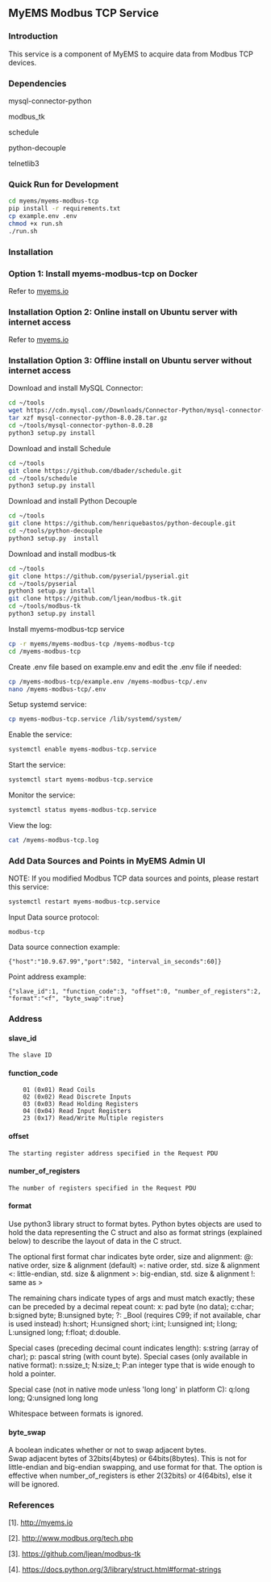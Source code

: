 ## MyEMS Modbus TCP Service

### Introduction

This service is a component of MyEMS to acquire data from Modbus TCP devices.

### Dependencies

mysql-connector-python

modbus_tk

schedule

python-decouple

telnetlib3

### Quick Run for Development

```bash
cd myems/myems-modbus-tcp
pip install -r requirements.txt
cp example.env .env
chmod +x run.sh
./run.sh
```

### Installation

### Option 1: Install myems-modbus-tcp on Docker

Refer to [myems.io](https://myems.io/docs/installation/docker-linux#step-4-myems-modbus-tcp)

### Installation Option 2: Online install on Ubuntu server with internet access

Refer to [myems.io](https://myems.io/docs/installation/debian-ubuntu#step-4-myems-modbus-tcp)

### Installation Option 3: Offline install on Ubuntu server without internet access

Download and install MySQL Connector:
```bash
cd ~/tools
wget https://cdn.mysql.com//Downloads/Connector-Python/mysql-connector-python-8.0.28.tar.gz
tar xzf mysql-connector-python-8.0.28.tar.gz
cd ~/tools/mysql-connector-python-8.0.28
python3 setup.py install
```

Download and install Schedule
```bash
cd ~/tools
git clone https://github.com/dbader/schedule.git
cd ~/tools/schedule
python3 setup.py install
```

Download and install Python Decouple
```bash
cd ~/tools
git clone https://github.com/henriquebastos/python-decouple.git
cd ~/tools/python-decouple
python3 setup.py  install
```

Download and install modbus-tk
```bash
cd ~/tools
git clone https://github.com/pyserial/pyserial.git
cd ~/tools/pyserial
python3 setup.py install
git clone https://github.com/ljean/modbus-tk.git
cd ~/tools/modbus-tk
python3 setup.py install
```

Install myems-modbus-tcp service
```bash
cp -r myems/myems-modbus-tcp /myems-modbus-tcp
cd /myems-modbus-tcp
```
Create .env file based on example.env and edit the .env file if needed:
```bash
cp /myems-modbus-tcp/example.env /myems-modbus-tcp/.env
nano /myems-modbus-tcp/.env
```
Setup systemd service:
```bash
cp myems-modbus-tcp.service /lib/systemd/system/
```
Enable the service:
```bash
systemctl enable myems-modbus-tcp.service
```
Start the service:
```bash
systemctl start myems-modbus-tcp.service
```
Monitor the service:
```bash
systemctl status myems-modbus-tcp.service
```
View the log:
```bash
cat /myems-modbus-tcp.log
```

### Add Data Sources and Points in MyEMS Admin UI

NOTE: If you modified Modbus TCP data sources and points, please restart this service:
```bash
systemctl restart myems-modbus-tcp.service
```

Input Data source protocol: 
```
modbus-tcp
```
Data source connection example:
```
{"host":"10.9.67.99","port":502, "interval_in_seconds":60]}
```

Point address example:
```
{"slave_id":1, "function_code":3, "offset":0, "number_of_registers":2, "format":"<f", "byte_swap":true}
```

### Address 

#### slave_id
    The slave ID

#### function_code
```
    01 (0x01) Read Coils
    02 (0x02) Read Discrete Inputs
    03 (0x03) Read Holding Registers
    04 (0x04) Read Input Registers
    23 (0x17) Read/Write Multiple registers
```

#### offset
    The starting register address specified in the Request PDU

#### number_of_registers
    The number of registers specified in the Request PDU

#### format
Use python3 library struct to format bytes.
Python bytes objects are used to hold the data representing the C struct
and also as format strings (explained below) to describe the layout of data in the C struct.

The optional first format char indicates byte order, size and alignment:
    @: native order, size & alignment (default)
    =: native order, std. size & alignment
    <: little-endian, std. size & alignment
    >: big-endian, std. size & alignment
    !: same as >

The remaining chars indicate types of args and must match exactly;
these can be preceded by a decimal repeat count:
    x: pad byte (no data); c:char; b:signed byte; B:unsigned byte;
    ?: _Bool (requires C99; if not available, char is used instead)
    h:short; H:unsigned short; i:int; I:unsigned int;
    l:long; L:unsigned long; f:float; d:double.

Special cases (preceding decimal count indicates length):
    s:string (array of char); p: pascal string (with count byte).
Special cases (only available in native format):
    n:ssize_t; N:size_t;
    P:an integer type that is wide enough to hold a pointer.

Special case (not in native mode unless 'long long' in platform C):
    q:long long; Q:unsigned long long

Whitespace between formats is ignored.

#### byte_swap
A boolean indicates whether or not to swap adjacent bytes.  
Swap adjacent bytes of 32bits(4bytes) or 64bits(8bytes).
This is not for little-endian and big-endian swapping, and use format for that.
The option is effective when number_of_registers is ether 2(32bits) or 4(64bits), 
else it will be ignored.

### References

[1]. http://myems.io
  
[2]. http://www.modbus.org/tech.php
  
[3]. https://github.com/ljean/modbus-tk

[4]. https://docs.python.org/3/library/struct.html#format-strings